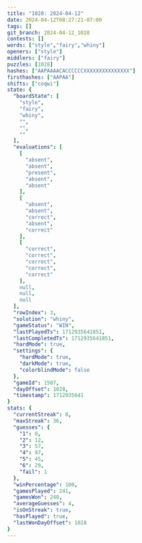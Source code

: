 ```yaml
---
title: "1028: 2024-04-12"
date: 2024-04-12T08:27:21-07:00
tags: []
git_branch: 2024-04-12_1028
contests: []
words: ["style","fairy","whiny"]
openers: ["style"]
middlers: ["fairy"]
puzzles: [1028]
hashes: ["AAPAAAACACCCCCCXXXXXXXXXXXXXXX"]
firsthashes: ["AAPAA"]
shifts: ["coqwi"]
state: {
  "boardState": [
    "style",
    "fairy",
    "whiny",
    "",
    "",
    ""
  ],
  "evaluations": [
    [
      "absent",
      "absent",
      "present",
      "absent",
      "absent"
    ],
    [
      "absent",
      "absent",
      "correct",
      "absent",
      "correct"
    ],
    [
      "correct",
      "correct",
      "correct",
      "correct",
      "correct"
    ],
    null,
    null,
    null
  ],
  "rowIndex": 3,
  "solution": "whiny",
  "gameStatus": "WIN",
  "lastPlayedTs": 1712935641851,
  "lastCompletedTs": 1712935641851,
  "hardMode": true,
  "settings": {
    "hardMode": true,
    "darkMode": true,
    "colorblindMode": false
  },
  "gameId": 1507,
  "dayOffset": 1028,
  "timestamp": 1712935641
}
stats: {
  "currentStreak": 8,
  "maxStreak": 36,
  "guesses": {
    "1": 0,
    "2": 12,
    "3": 57,
    "4": 97,
    "5": 45,
    "6": 29,
    "fail": 1
  },
  "winPercentage": 100,
  "gamesPlayed": 241,
  "gamesWon": 240,
  "averageGuesses": 4,
  "isOnStreak": true,
  "hasPlayed": true,
  "lastWonDayOffset": 1028
}
---
```

<!-- more -->
